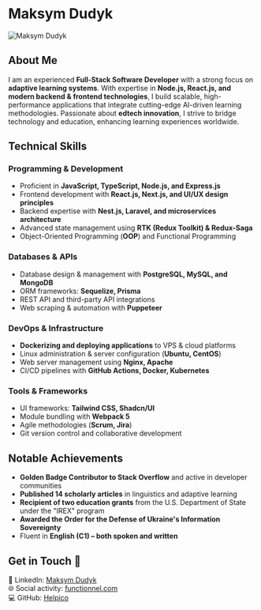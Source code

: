 # Maksym Dudyk 

![Maksym Dudyk](https://github.com/Helpico/Helpico/assets/32806311/9dfc44d0-bcbe-43a1-8a73-9425f15224db)

## About Me  

I am an experienced **Full-Stack Software Developer** with a strong focus on **adaptive learning systems**. With expertise in **Node.js, React.js, and modern backend & frontend technologies**, I build scalable, high-performance applications that integrate cutting-edge AI-driven learning methodologies. Passionate about **edtech innovation**, I strive to bridge technology and education, enhancing learning experiences worldwide.  

## Technical Skills  

### **Programming & Development**  
- Proficient in **JavaScript, TypeScript, Node.js, and Express.js**  
- Frontend development with **React.js, Next.js, and UI/UX design principles**  
- Backend expertise with **Nest.js, Laravel, and microservices architecture**  
- Advanced state management using **RTK (Redux Toolkit) & Redux-Saga**  
- Object-Oriented Programming (**OOP**) and Functional Programming  

### **Databases & APIs**  
- Database design & management with **PostgreSQL, MySQL, and MongoDB**  
- ORM frameworks: **Sequelize, Prisma**  
- REST API and third-party API integrations  
- Web scraping & automation with **Puppeteer**  

### **DevOps & Infrastructure**  
- **Dockerizing and deploying applications** to VPS & cloud platforms  
- Linux administration & server configuration (**Ubuntu, CentOS**)  
- Web server management using **Nginx, Apache**  
- CI/CD pipelines with **GitHub Actions, Docker, Kubernetes**  

### **Tools & Frameworks**  
- UI frameworks: **Tailwind CSS, Shadcn/UI**  
- Module bundling with **Webpack 5**  
- Agile methodologies (**Scrum, Jira**)  
- Git version control and collaborative development  

## Notable Achievements  
- **Golden Badge Contributor to Stack Overflow** and active in developer communities  
- **Published 14 scholarly articles** in linguistics and adaptive learning  
- **Recipient of two education grants** from the U.S. Department of State under the "IREX" program  
- **Awarded the Order for the Defense of Ukraine's Information Sovereignty**  
- Fluent in **English (C1) – both spoken and written**  

## Get in Touch 🚀  
🔗 LinkedIn: [Maksym Dudyk](https://www.linkedin.com/in/maksym-dudyk-follow-up/)  
🌐 Social activity: [functionnel.com](https://functionnel.com)  
💻 GitHub: [Helpico](https://github.com/Helpico)  


